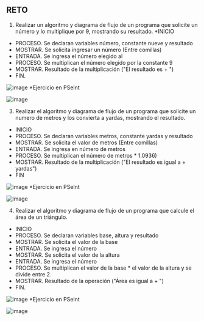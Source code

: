 ## RETO
1. Realizar un algoritmo y diagrama de flujo de un programa que solicite un número y lo multiplique por 9, mostrando su resultado.
*INICIO
* PROCESO. Se declaran variables número, constante nueve y resultado
* MOSTRAR. Se solicita ingresar un número (Entre comillas)
* ENTRADA. Se ingresa el número elegido al 
* PROCESO. Se multiplican el número elegido por la constante 9
* MOSTRAR. Resultado de la multiplicación ("El resultado es + ")
* FIN.
 
![image](https://user-images.githubusercontent.com/99224635/163085705-11cecf90-5176-4a5d-b5fe-b705fa87f975.png)
*Ejercicio en PSeInt

![image](https://user-images.githubusercontent.com/99224635/163251288-729403ac-286f-40ac-b920-74e4c3796f8b.png)



3. Realizar el algoritmo y diagrama de flujo de un programa que solicite un numero de metros y los convierta a yardas, mostrando el resultado.
* INICIO
* PROCESO. Se declaran variables metros, constante yardas y resultado 
* MOSTRAR. Se solicita el valor de metros (Entre comillas)
* ENTRADA. Se ingresa en número de metros
* PROCESO. Se multiplican el número de metros * 1.0936)
* MOSTRAR. Resultado de la multiplicación ("El resultado es igual a + yardas")
* FIN

![image](https://user-images.githubusercontent.com/99224635/163086775-467f76d1-5dd8-4ad0-82f1-730751f245f9.png)
*Ejercicio en PSeInt

![image](https://user-images.githubusercontent.com/99224635/163623994-1ec2a2e0-6f44-4638-a064-6553022106b0.png)



4. Realizar el algoritmo y diagrama de flujo de un programa que calcule el área de un triángulo.
* INICIO
* PROCESO. Se declaran variables base, altura y resultado
* MOSTRAR. Se solicita el valor de la base 
* ENTRADA. Se ingresa el número
* MOSTRAR. Se solicita el valor de la altura 
* ENTRADA. Se ingresa el número
* PROCESO. Se multiplican el valor de la base * el valor de la altura y se divide entre 2.
* MOSTRAR. Resultado de la operación ("Área es igual a + ") 
* FIN.

![image](https://user-images.githubusercontent.com/99224635/163088319-5d175737-7fd5-4bbd-a123-e6dde33df6dc.png)
*Ejercicio en PSeInt

![image](https://user-images.githubusercontent.com/99224635/163624356-464d4fe6-8aef-42ae-a991-a6a938151b95.png)
